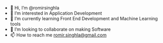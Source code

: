 - 👋 Hi, I’m @romirsinghla
- 👀 I’m interested in Application Development
- 🌱 I’m currently learning Front End Development and Machine Learning tools
- 💞️ I’m looking to collaborate on making Software
- 📫 How to reach me romir.singhla@gmail.com

<!---
romirsinghla/romirsinghla is a ✨ special ✨ repository because its `README.md` (this file) appears on your GitHub profile.
You can click the Preview link to take a look at your changes.
--->
